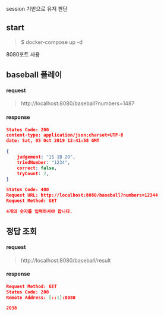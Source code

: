 session 기반으로 유저 판단

## start
> $ docker-compose up -d

8080포트 사용

## baseball 플레이

#### request

> http://localhost:8080/baseball?numbers=1487

#### response

```json
Status Code: 200
content-type: application/json;charset=UTF-8
date: Sat, 05 Oct 2019 12:41:58 GMT

{
    judgement: "1S 1B 2O",
    triedNumber: "1234", 
    correct: false, 
    tryCount: 2, 
}
```

```json
Status Code: 400 
Request URL: http://localhost:8080/baseball?numbers=12344
Request Method: GET

4개의 숫자를 입력하셔야 합니다.
```

## 정답 조회

#### request

> http://localhost:8080/baseball/result

#### response

```json
Request Method: GET
Status Code: 200 
Remote Address: [::1]:8080

2038

```